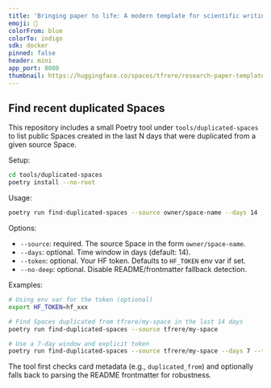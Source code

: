 ```yaml
---
title: 'Bringing paper to life: A modern template for scientific writing'
emoji: 📝
colorFrom: blue
colorTo: indigo
sdk: docker
pinned: false
header: mini
app_port: 8080
thumbnail: https://huggingface.co/spaces/tfrere/research-paper-template/thumb.jpg
---
```


## Find recent duplicated Spaces

This repository includes a small Poetry tool under `tools/duplicated-spaces` to list public Spaces created in the last N days that were duplicated from a given source Space.

Setup:

```bash
cd tools/duplicated-spaces
poetry install --no-root
```

Usage:

```bash
poetry run find-duplicated-spaces --source owner/space-name --days 14
```

Options:

- `--source`: required. The source Space in the form `owner/space-name`.
- `--days`: optional. Time window in days (default: 14).
- `--token`: optional. Your HF token. Defaults to `HF_TOKEN` env var if set.
- `--no-deep`: optional. Disable README/frontmatter fallback detection.

Examples:

```bash
# Using env var for the token (optional)
export HF_TOKEN=hf_xxx

# Find Spaces duplicated from tfrere/my-space in the last 14 days
poetry run find-duplicated-spaces --source tfrere/my-space

# Use a 7-day window and explicit token
poetry run find-duplicated-spaces --source tfrere/my-space --days 7 --token $HF_TOKEN
```

The tool first checks card metadata (e.g., `duplicated_from`) and optionally falls back to parsing the README frontmatter for robustness.

